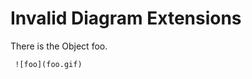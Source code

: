 # Invalid Diagram Extensions

There is the Object foo.

     ![foo](foo.gif)
<!-- ^^^^^^^^^^^^^^^
error: unsupported diagram file name extension 'foo.gif' [diagram.filename.extension.unsupported]
     ^^^^^^^^^^^^^^^
note: extension must be one of [.png, .svg, .txt, .yaml] [diagram.filename.extension.hint]
-->
